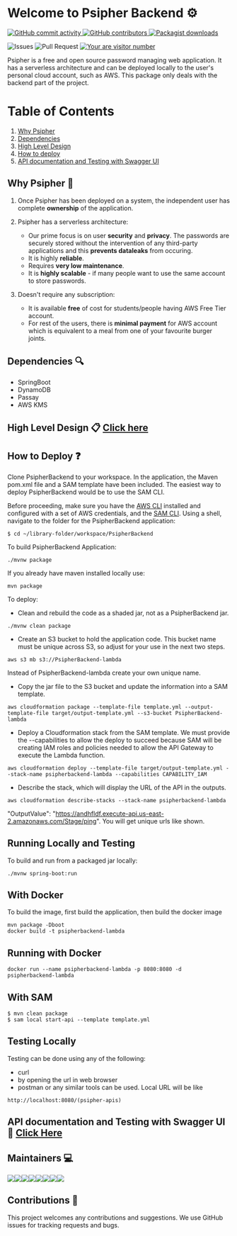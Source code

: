 # Welcome to Psipher Backend ⚙️
 <p>
    <a href="https://github.com/codezoned/PsipherBackend/commits/master" target="_blank">
        <img src="https://img.shields.io/github/commit-activity/y/codezoned/PSipherBackend.svg" alt="GitHub commit activity">
    </a>
    <a href="https://github.com/codezoned/PsipherBackend/graphs/contributors" target="_blank">
        <img src="https://img.shields.io/github/contributors-anon/codezoned/PsipherBackend.svg" alt="GitHub contributors">
    </a>
    <a href="https://packagist.org/packages/codezoned/PsipherBackend" target="_blank">
        <img src="https://img.shields.io/packagist/dt/codezoned/PSipherBackend.svg" alt="Packagist downloads">
    </a>
 
![Issues](https://img.shields.io/github/issues/codezoned/PsipherBackend)
![Pull Request](https://img.shields.io/github/issues-pr-closed/codezoned/PsipherBackend)
[![Your are visitor number](http://hits.dwyl.com/codezoned/PsipherBackend.svg)](http://hits.dwyl.com/codezoned/PsipherBackend)
 </p>
 
Psipher is a free and open source password managing web application.
It has a serverless architecture and can be deployed locally to the user's personal cloud account, such as AWS.
This package only deals with the backend part of the project.

# Table of Contents
1. [Why Psipher](#why-psipher)
2. [Dependencies](#dependencies)
3. [High Level Design](#high-level-design)
4. [How to deploy](#how-to-deploy)
5. [API documentation and Testing with Swagger UI](#api-documentation-and-testing-with-swagger-ui)

## Why Psipher 💬
1. Once Psipher has been deployed on a system, the independent user has complete **ownership** of the application.

2. Psipher has a serverless architecture:

     * Our prime focus is on user **security** and **privacy**. The passwords are securely stored without the intervention of any third-party applications and this **prevents dataleaks** from occuring.
     * It is highly **reliable**.
     * Requires **very low maintenance**.
     * It is **highly scalable** - if many people want to use the same account to store passwords.
3. Doesn't require any subscription:

    * It is available **free** of cost for students/people having AWS Free Tier account.
    * For rest of the users, there is **minimal payment** for AWS account which is equivalent to a meal from one of your favourite burger joints.
## Dependencies 🔍
* SpringBoot
* DynamoDB
* Passay
* AWS KMS

## High Level Design 📋 [Click here](HLD.md)

## How to Deploy ❓
Clone PsipherBackend to your workspace. In the application, the Maven pom.xml file and a SAM template have been included. The easiest way to deploy PsipherBackend would be to use the SAM CLI.

Before proceeding, make sure you have the [AWS CLI](https://aws.amazon.com/cli/) installed and configured with a set of AWS credentials, and the [SAM CLI](https://github.com/awslabs/aws-sam-cli).
Using a shell, navigate to the folder for the PsipherBackend application:

```
$ cd ~/library-folder/workspace/PsipherBackend
```

To build PsipherBackend Application:
```
./mvnw package
```

If you already have maven installed locally use:
```
mvn package
````

To deploy:
* Clean and rebuild the code as a shaded jar, not as a PsipherBackend jar.
```
./mvnw clean package
```
* Create an S3 bucket to hold the application code. This bucket name must be unique across S3, so adjust for your use in the next two steps.
```
aws s3 mb s3://PsipherBackend-lambda
```
Instead of PsipherBackend-lambda create your own unique name.

* Copy the jar file to the S3 bucket and update the information into a SAM template.
```
aws cloudformation package --template-file template.yml --output-template-file target/output-template.yml --s3-bucket PsipherBackend-lambda
```
* Deploy a Cloudformation stack from the SAM template. We must provide the --capabilities to allow the deploy to succeed because SAM will be creating IAM roles and policies needed to allow the API Gateway to execute the Lambda function.
```
aws cloudformation deploy --template-file target/output-template.yml --stack-name psipherbackend-lambda --capabilities CAPABILITY_IAM
```
* Describe the stack, which will display the URL of the API in the outputs.
```
aws cloudformation describe-stacks --stack-name psipherbackend-lambda
```
"OutputValue": "https://andhfldf.execute-api.us-east-2.amazonaws.com/Stage/ping". You will get unique urls like shown.


## Running Locally and Testing
To build and run from a packaged jar locally:
```
./mvnw spring-boot:run
```
## With Docker
To build the image, first build the application, then build the docker image
```
mvn package -Dboot
docker build -t psipherbackend-lambda
```
## Running with Docker
```
docker run --name psipherbackend-lambda -p 8080:8080 -d psipherbackend-lambda
```
## With SAM
```
$ mvn clean package
$ sam local start-api --template template.yml
```

## Testing Locally
Testing can be done using any of the following:
* curl
* by opening the url in web browser
* postman or any similar tools can be used.
Local URL will be like
```
http://localhost:8080/(psipher-apis)
```

## API documentation and Testing with Swagger UI 🔨 [Click Here](PsipherSwaggerReadme.md)

## Maintainers 💻

[![](https://sourcerer.io/fame/rahulkrishnan221/rahulkrishnan221/PsipherBackend/images/0)](https://sourcerer.io/fame/rahulkrishnan221/rahulkrishnan221/PsipherBackend/links/0)[![](https://sourcerer.io/fame/rahulkrishnan221/rahulkrishnan221/PsipherBackend/images/1)](https://sourcerer.io/fame/rahulkrishnan221/rahulkrishnan221/PsipherBackend/links/1)[![](https://sourcerer.io/fame/rahulkrishnan221/rahulkrishnan221/PsipherBackend/images/2)](https://sourcerer.io/fame/rahulkrishnan221/rahulkrishnan221/PsipherBackend/links/2)[![](https://sourcerer.io/fame/rahulkrishnan221/rahulkrishnan221/PsipherBackend/images/3)](https://sourcerer.io/fame/rahulkrishnan221/rahulkrishnan221/PsipherBackend/links/3)[![](https://sourcerer.io/fame/rahulkrishnan221/rahulkrishnan221/PsipherBackend/images/4)](https://sourcerer.io/fame/rahulkrishnan221/rahulkrishnan221/PsipherBackend/links/4)[![](https://sourcerer.io/fame/rahulkrishnan221/rahulkrishnan221/PsipherBackend/images/5)](https://sourcerer.io/fame/rahulkrishnan221/rahulkrishnan221/PsipherBackend/links/5)[![](https://sourcerer.io/fame/rahulkrishnan221/rahulkrishnan221/PsipherBackend/images/6)](https://sourcerer.io/fame/rahulkrishnan221/rahulkrishnan221/PsipherBackend/links/6)[![](https://sourcerer.io/fame/rahulkrishnan221/rahulkrishnan221/PsipherBackend/images/7)](https://sourcerer.io/fame/rahulkrishnan221/rahulkrishnan221/PsipherBackend/links/7)

## Contributions 💌
This project welcomes any contributions and suggestions. We use GitHub issues for tracking requests and bugs.
